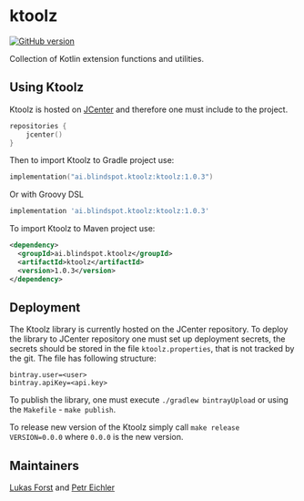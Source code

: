 # ktoolz
[![GitHub version](https://badge.fury.io/gh/blindspot-ai%2Fktoolz.svg)](https://badge.fury.io/gh/blindspot-ai%2Fktoolz)

Collection of Kotlin extension functions and utilities. 

## Using Ktoolz
Ktoolz is hosted on [JCenter](https://bintray.com) and therefore one must include to the project.
```kotlin
repositories {
    jcenter()
}
```
Then to import Ktoolz to Gradle project use:
```Kotlin
implementation("ai.blindspot.ktoolz:ktoolz:1.0.3")
```
Or with Groovy DSL
```groovy
implementation 'ai.blindspot.ktoolz:ktoolz:1.0.3'
```
To import Ktoolz to Maven project use:
```xml
<dependency>
  <groupId>ai.blindspot.ktoolz</groupId>
  <artifactId>ktoolz</artifactId>
  <version>1.0.3</version>
</dependency>
```



## Deployment
The Ktoolz library is currently hosted on the JCenter repository.
To deploy the library to JCenter repository one must set up deployment secrets,
the secrets should be stored in the file `ktoolz.properties`, that is not tracked by the git.
The file has following structure:
```properties
bintray.user=<user>
bintray.apiKey=<api.key>
```
To publish the library, one must execute `./gradlew bintrayUpload` or using the `Makefile` - `make publish`.

To release new version of the Ktoolz simply call `make release VERSION=0.0.0` where `0.0.0` is the new version. 

## Maintainers
[Lukas Forst](https://github.com/LukasForst) and [Petr Eichler](https://github.com/Petr-Eichler)
